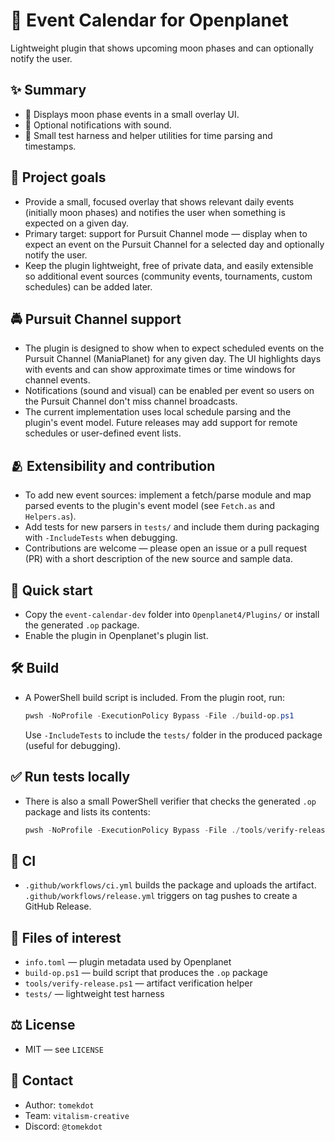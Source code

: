 # 📅 Event Calendar for Openplanet

Lightweight plugin that shows upcoming moon phases and can optionally notify the user.

## ✨ Summary

- 🌙 Displays moon phase events in a small overlay UI.
- 🔔 Optional notifications with sound.
- 🧪 Small test harness and helper utilities for time parsing and timestamps.

## 🎯 Project goals

- Provide a small, focused overlay that shows relevant daily events (initially moon phases) and notifies the user when something is expected on a given day.
- Primary target: support for Pursuit Channel mode — display when to expect an event on the Pursuit Channel for a selected day and optionally notify the user.
- Keep the plugin lightweight, free of private data, and easily extensible so additional event sources (community events, tournaments, custom schedules) can be added later.

## 🚔 Pursuit Channel support

- The plugin is designed to show when to expect scheduled events on the Pursuit Channel (ManiaPlanet) for any given day. The UI highlights days with events and can show approximate times or time windows for channel events.
- Notifications (sound and visual) can be enabled per event so users on the Pursuit Channel don't miss channel broadcasts.
- The current implementation uses local schedule parsing and the plugin's event model. Future releases may add support for remote schedules or user-defined event lists.

## 🫂 Extensibility and contribution

- To add new event sources: implement a fetch/parse module and map parsed events to the plugin's event model (see `Fetch.as` and `Helpers.as`).
- Add tests for new parsers in `tests/` and include them during packaging with `-IncludeTests` when debugging.
- Contributions are welcome — please open an issue or a pull request (PR) with a short description of the new source and sample data.

## 🚀 Quick start

- Copy the `event-calendar-dev` folder into `Openplanet4/Plugins/` or install the generated `.op` package.
- Enable the plugin in Openplanet's plugin list.

## 🛠️ Build

- A PowerShell build script is included. From the plugin root, run:

  ```powershell
  pwsh -NoProfile -ExecutionPolicy Bypass -File ./build-op.ps1
  ```

  Use `-IncludeTests` to include the `tests/` folder in the produced package (useful for debugging).

## ✅ Run tests locally

- There is also a small PowerShell verifier that checks the generated `.op` package and lists its contents:

  ```powershell
  pwsh -NoProfile -ExecutionPolicy Bypass -File ./tools/verify-release.ps1
  ```

## 🔁 CI

- `.github/workflows/ci.yml` builds the package and uploads the artifact. `.github/workflows/release.yml` triggers on tag pushes to create a GitHub Release.

## 📁 Files of interest

- `info.toml` — plugin metadata used by Openplanet
- `build-op.ps1` — build script that produces the `.op` package
- `tools/verify-release.ps1` — artifact verification helper
- `tests/` — lightweight test harness

## ⚖️ License

- MIT — see `LICENSE`

## 👤 Contact

- Author: `tomekdot`
- Team: `vitalism-creative`
- Discord: `@tomekdot`